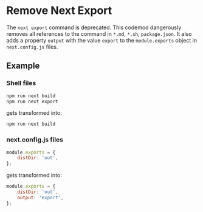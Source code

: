 # Remove Next Export

The `next export` command is deprecated. This codemod dangerously removes all references to the command in `*.md`, `*.sh`, `package.json`. It also adds a property `output` with the value `export` to the `module.exports` object in `next.config.js` files.

## Example

### Shell files

```sh
npm run next build
npm run next export
```

gets transformed into:

```sh
npm run next build
```

### next.config.js files

```javascript
module.exports = {
	distDir: 'out',
};
```

gets transformed into:

```javascript
module.exports = {
	distDir: 'out',
	output: 'export',
};
```
